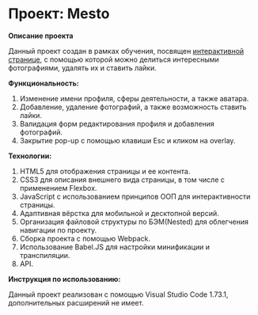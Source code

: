 # __Проект: Mesto__

**Описание проекта**

Данный проект создан в рамках обучения, посвящен [интерактивной странице](https://kurmanka1003.github.io/mesto/), с помощью которой можно делиться интересными фотографиями, удалять их и ставить лайки. 

**Функциональность:**

1. Изменение имени профиля, сферы деятельности, а также аватара.
2. Добавление, удаление фотографий, а также возможность ставить лайки.
3. Валидация форм редактирования профиля и добавления фотографий.
4. Закрытие pop-up с помощью клавиши Esc и кликом на overlay.

**Технологии:**

1. HTML5 для отображения страницы и ее контента.
2. CSS3 для описания внешнего вида страницы, в том числе с применением Flexbox.
3. JavaScript с использованием принципов ООП для интерактивности страницы.
4. Адаптивная вёрстка для мобильной и десктопной версий.
5. Организация файловой структуры по БЭМ(Nested) для облегчения навигации по проекту.
6. Сборка проекта с помощью Webpack.
7. Использование Babel.JS для настройки минификации и транспиляции.
8. API.

**Инструкция по использованию:**

Данный проект реализован с помощью Visual Studio Code 1.73.1, дополнительных расширений не имеет.